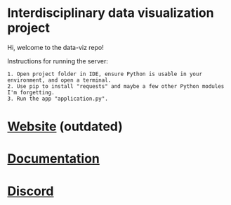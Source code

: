 # Interdisciplinary data visualization project
Hi, welcome to the data-viz repo! 

Instructions for running the server:
```
1. Open project folder in IDE, ensure Python is usable in your environment, and open a terminal.
2. Use pip to install "requests" and maybe a few other Python modules I'm forgetting.
3. Run the app "application.py".
```

# [Website](http://sarscoviz.info/about) (outdated)
# [Documentation](https://docs.google.com/document/d/18tSVw6OKgKA-u0gXlQuedB0uH_8QSgea5QybRSeVVsI/edit#)
# [Discord](https://discord.gg/vXSnKv4xrW)
